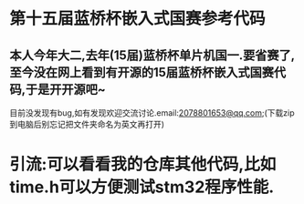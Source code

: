 # 第十五届蓝桥杯嵌入式国赛参考代码
## 本人今年大二,去年(15届)蓝桥杯单片机国一.要省赛了,至今没在网上看到有开源的15届蓝桥杯嵌入式国赛代码,于是开开源吧~
目前没发现有bug,如有发现欢迎交流讨论.email:2078801653@qq.com;(下载zip到电脑后别忘记把文件夹命名为英文再打开)
# 引流:可以看看我的仓库其他代码,比如time.h可以方便测试stm32程序性能.
